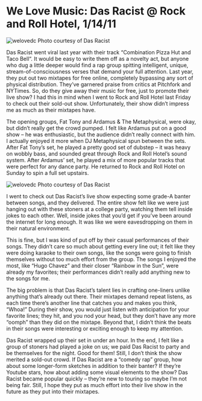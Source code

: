 # We Love Music: Das Racist @ Rock and Roll Hotel, 1/14/11

![welovedc](/images/dr---shanghai4_5360402153_o.jpg "dr - shanghai4")
Photo courtesy of Das Racist

Das Racist went viral last year with their track “Combination Pizza Hut and Taco Bell“. It would be easy to write them off as a novelty act, but anyone who dug a little deeper would find a rap group spitting intelligent, unique, stream-of-consciousness verses that demand your full attention. Last year, they put out two mixtapes for free online, completely bypassing any sort of physical distribution. They’ve garnered praise from critics at Pitchfork and NYTimes. So, do they give away their music for free, just to promote their live show? I had this in mind when I went to Rock and Roll Hotel last Friday to check out their sold-out show. Unfortunately, their show didn’t impress me as much as their mixtapes have.


The opening groups, Fat Tony and Ardamus & The Metaphysical, were okay, but didn’t really get the crowd pumped. I felt like Ardamus put on a good show – he was enthusiastic, but the audience didn’t really connect with him. I actually enjoyed it more when DJ Metaphysical spun between the sets. After Fat Tony’s set, he played a pretty good set of dubstep – it was heavy on wobbly bass, and sounded great through Rock and Roll Hotel’s sound system. After Ardamus’ set, he played a mix of more popular tracks that were perfect for any dance party. He returned to Rock and Roll Hotel on Sunday to spin a full set upstairs.

![welovedc](/images/dr---4930451804_c4513c0ba1_b_5361015580_o.jpg "dr - 4930451804_c4513c0ba1_b")
Photo courtesy of Das Racist

I went to check out Das Racist’s live show expecting some grade-A banter between songs, and they delivered. The entire show felt like we were just hanging out with these stoners at a college party, watching them tell inside jokes to each other. Well, inside jokes that you’d get if you’ve been around the internet for long enough. It was like we were eavesdropping on them in their natural environment.

This is fine, but I was kind of put off by their casual performances of their songs. They didn’t care so much about getting every line out; it felt like they were doing karaoke to their own songs, like the songs were going to finish themselves without too much effort from the group. The songs I enjoyed the most, like “Hugo Chavez” and their closer “Rainbow in the Sun”, were already my favorites; their performances didn’t really add anything new to the songs for me.

The big problem is that Das Racist’s talent lies in crafting one-liners unlike anything that’s already out there. Their mixtapes demand repeat listens, as each time there’s another line that catches you and makes you think, “Whoa!” During their show, you would just listen with anticipation for your favorite lines; they hit, and you nod your head, but they don’t have any more “oomph” than they did on the mixtape. Beyond that, I didn’t think the beats in their songs were interesting or exciting enough to keep my attention.

Das Racist wrapped up their set in under an hour. In the end, I felt like a group of stoners had played a joke on us; we paid Das Racist to party and be themselves for the night. Good for them! Still, I don’t think the show merited a sold-out crowd. If Das Racist are a “comedy rap” group, how about some longer-form sketches in addition to their banter? If they’re Youtube stars, how about adding some visual elements to the show? Das Racist became popular quickly – they’re new to touring so maybe I’m not being fair. Still, I hope they put as much effort into their live show in the future as they put into their mixtapes.